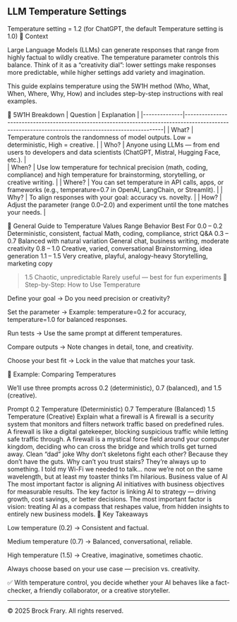 ## LLM Temperature Settings
Temperature setting = 1.2 (for ChatGPT, the default Temperature setting is 1.0)
📌 Context

Large Language Models (LLMs) can generate responses that range from highly factual to wildly creative. The temperature parameter controls this balance. Think of it as a “creativity dial”: lower settings make responses more predictable, while higher settings add variety and imagination.

This guide explains temperature using the 5W1H method (Who, What, When, Where, Why, How) and includes step-by-step instructions with real examples.

🔹 5W1H Breakdown
|  Question	   |   Explanation                                                                                                                                      |
|--------------|----------------------------------------------------------------------------------------------------------------------------------------------------|
| What?        |  Temperature controls the randomness of model outputs. Low = deterministic, High = creative.                                                       |
| Who?         |  Anyone using LLMs — from end users to developers and data scientists (ChatGPT, Mistral, Hugging Face, etc.).                                      |	
| When?        |  Use low temperature for technical precision (math, coding, compliance) and high temperature for brainstorming, storytelling, or creative writing. |
| Where?       |  You can set temperature in API calls, apps, or frameworks (e.g., temperature=0.7 in OpenAI, LangChain, or Streamlit).                             |
| Why?         |  To align responses with your goal: accuracy vs. novelty.                                                                                          |
| How?         |  Adjust the parameter (range 0.0–2.0) and experiment until the tone matches your needs.                                                            |

	
🔹 General Guide to Temperature Values
Range	Behavior	Best For
0.0 – 0.2	Deterministic, consistent, factual	Math, coding, compliance, strict Q&A
0.3 – 0.7	Balanced with natural variation	General chat, business writing, moderate creativity
0.8 – 1.0	Creative, varied, conversational	Brainstorming, idea generation
1.1 – 1.5	Very creative, playful, analogy-heavy	Storytelling, marketing copy
> 1.5	Chaotic, unpredictable	Rarely useful — best for fun experiments
🔹 Step-by-Step: How to Use Temperature

Define your goal → Do you need precision or creativity?

Set the parameter → Example: temperature=0.2 for accuracy, temperature=1.0 for balanced responses.

Run tests → Use the same prompt at different temperatures.

Compare outputs → Note changes in detail, tone, and creativity.

Choose your best fit → Lock in the value that matches your task.

🔹 Example: Comparing Temperatures

We’ll use three prompts across 0.2 (deterministic), 0.7 (balanced), and 1.5 (creative).

Prompt	0.2 Temperature (Deterministic)	0.7 Temperature (Balanced)	1.5 Temperature (Creative)
Explain what a firewall is	A firewall is a security system that monitors and filters network traffic based on predefined rules.	A firewall is like a digital gatekeeper, blocking suspicious traffic while letting safe traffic through.	A firewall is a mystical force field around your computer kingdom, deciding who can cross the bridge and which trolls get turned away.
Clean “dad” joke	Why don’t skeletons fight each other? Because they don’t have the guts.	Why can’t you trust stairs? They’re always up to something.	I told my Wi-Fi we needed to talk… now we’re not on the same wavelength, but at least my toaster thinks I’m hilarious.
Business value of AI	The most important factor is aligning AI initiatives with business objectives for measurable results.	The key factor is linking AI to strategy — driving growth, cost savings, or better decisions.	The most important factor is vision: treating AI as a compass that reshapes value, from hidden insights to entirely new business models.
🔹 Key Takeaways

Low temperature (0.2) → Consistent and factual.

Medium temperature (0.7) → Balanced, conversational, reliable.

High temperature (1.5) → Creative, imaginative, sometimes chaotic.

Always choose based on your use case — precision vs. creativity.

✅ With temperature control, you decide whether your AI behaves like a fact-checker, a friendly collaborator, or a creative storyteller.

---

© 2025 Brock Frary. All rights reserved.
